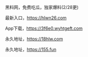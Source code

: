 黑料网，免费吃瓜，独家爆料(2/28更)

最新入口，https://hlwn26.com

App下载，https://3f6e0.wyhtgeft.com

永久地址，https://18hlw.com

永久地址，https://155.fun
